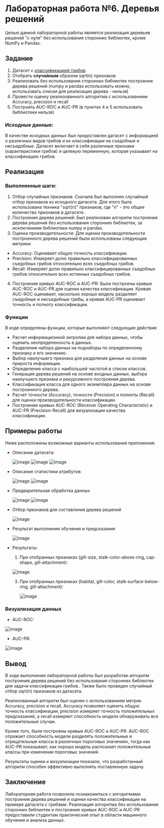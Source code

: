 # Лабораторная работа №6. Деревья решений

Целью данной лабораторной работы является реализация деревьев решений "с нуля" без использования сторонних библиотек, кроме NumPy и Pandas. 

## Задание

1. Датасет с [классификацией грибов](https://archive.ics.uci.edu/ml/datasets/Mushroom).
2. Отобрать **случайным** образом sqrt(n) признаков
3. Реализовать без использования сторонних библиотек построение дерева решений (numpy и pandas использовать можно, использовать списки для реализации  дерева - нельзя)
4. Провести оценку реализованного алгоритма с использованием Accuracy, precision и recall
5. Построить AUC-ROC и AUC-PR (в пунктах 4 и 5 использовать библиотеки нельзя)

### Исходные данные:
В качестве исходных данных был предоставлен датасет с информацией о различных видов грибов и их классификации на съедобные и несъедобные. Датасет включает в себя различные признаки (характеристики грибов) и целевую переменную, которая указывает на классификацию грибов.

## Реализация
### Выполненные шаги:
1. Отбор случайных признаков. Сначала был выполнен случайный отбор признаков из исходного датасета. Для этого была использована техника "sqrt(n)" признаков, где "n" - это общее количество признаков в датасете.
2. Построение дерева решений: Был реализован алгоритм построения дерева решений без использования сторонних библиотек, за исключением библиотеки numpy и pandas.
3. Оценка производительности: Для оценки производительности построенного дерева решений были использованы следующие метрики:
  - Accuracy: Оценивает общую точность классификации.
  - Precision: Измеряет долю правильно классифицированных съедобных грибов относительно всех съедобных грибов.
  - Recall: Измеряет долю правильно классифицированных съедобных грибов относительно всех истинных съедобных грибов.
4. Построение кривых AUC-ROC и AUC-PR: Были построены кривые AUC-ROC и AUC-PR для оценки качества классификации. Кривая AUC-ROC оценивает, насколько хорошо модель разделяет съедобные и несъедобные грибы, а кривая AUC-PR оценивает точность и полноту классификации.

### Функции
В коде определены функции, которые выполняют следующие действия:
  - Расчет информационной энтропии для набора данных, чтобы оценить неопределенность в данных.
  - Разделение набора данных на поднаборы по определенному признаку и его значению.
  - Выбор наилучшего признака для разделения данных на основе прироста информации.
  - Определение класса с наибольшей частотой в списке классов.
  - Генерация дерева решений на основе входных данных, выбора наилучшего признака и рекурсивного построения дерева.
  - Классификация класса для одного экземпляра данных на основе построенного дерева.
  - Расчет точности (Accuracy), точности (Precision) и полноты (Recall) для оценки производительности классификации.
  - Построение кривых AUC-ROC (Receiver Operating Characteristic) и AUC-PR (Precision-Recall) для визуализации качества классификации.

## Примеры работы

Ниже расположены возможные варианты использования приложения.

- Описание датасета:

  ![image](https://github.com/ITSamantha/artificial_intelligence_systems/assets/100091168/387ebd1c-3bf8-49cb-8a5f-8d661552fb9b)
  ![image](https://github.com/ITSamantha/artificial_intelligence_systems/assets/100091168/1b18a82c-2e43-4ba7-91fd-8648bde939ff)
  ![image](https://github.com/ITSamantha/artificial_intelligence_systems/assets/100091168/761f2fd8-73fc-4b86-aa25-8848553f7f4c)


- Описание статистики атрибутов:

  ![image](https://github.com/ITSamantha/artificial_intelligence_systems/assets/100091168/54fe0707-d7c1-4e25-bc7b-f2d244ac5c5a)
  ![image](https://github.com/ITSamantha/artificial_intelligence_systems/assets/100091168/ccd727c7-6e77-45bb-91c0-69f69f1dcbc3)


- Предварительная обработка данных

  ![image](https://github.com/ITSamantha/artificial_intelligence_systems/assets/100091168/bf668e21-886c-4492-afab-7cd4d7a2d24b)
  ![image](https://github.com/ITSamantha/artificial_intelligence_systems/assets/100091168/6d9ae06f-31d6-4349-a00c-d7019d526ffe)

- Отбор признаков для составления дерева решений

  ![image](https://github.com/ITSamantha/artificial_intelligence_systems/assets/100091168/8c0981a5-4069-46b9-a6f9-c38fb0807772)


- Результат выполнения обучения и предсказания

  ![image](https://github.com/ITSamantha/artificial_intelligence_systems/assets/100091168/e3b9faf1-51b3-4e4a-b519-e22360db8584)

- Результаты:

  1. При отобранных признаках (gill-size, stalk-color-above-ring, cap-shape, gill-attachment):
     
    ![image](https://github.com/ITSamantha/artificial_intelligence_systems/assets/100091168/3b9be2ab-fbd6-4521-8335-055d3bbd7a17)

  3. При отобранных признаках (habitat, gill-color, stalk-surface-below-ring, gill-attachment):
     
     ![image](https://github.com/ITSamantha/artificial_intelligence_systems/assets/100091168/df58fca0-1cca-479b-9394-9a80f57cb4ff)


### Визуализация данных

  - AUC-ROC:
    
  ![image](https://github.com/ITSamantha/artificial_intelligence_systems/assets/100091168/b142d007-5ad5-48e6-8b5f-3853ef5c53d2)

  - AUC-PR:
    
  ![image](https://github.com/ITSamantha/artificial_intelligence_systems/assets/100091168/bc3fec9c-4625-40f5-9301-a3a3749216ab)


## Вывод
В ходе выполнения лабораторной работы был разработан алгоритм построения дерева решений без использования сторонних библиотек для задачи классификации грибов.. Также было проведен случайный отбор sqrt(n) признаков из датасета.

Реализованный алгоритм был оценен с использованием метрик Accuracy, precision и recall. Accuracy позволяет оценить общую точность классификации, precision измеряет точность положительных предсказаний, а recall измеряет способность модели обнаруживать все положительные случаи.

Кроме того, были построены кривые AUC-ROC и AUC-PR. AUC-ROC отражает способность модели разделять положительные и отрицательные классы в различных пороговых значениях, тогда как AUC-PR показывает, как хорошо модель распознает положительные классы при изменении пороговых значений.

Результаты оценки и визуализации показали, что разработанный алгоритм способен эффективно выполнять поставленную задачу.

## Заключение

Лабораторная работа позволила познакомиться с алгоритмами построения дерева решений и оценки качества классификации на примере датасета с грибами. Реализация алгоритма без использования сторонних библиотек и построение кривых AUC-ROC и AUC-PR предоставили студентам практический опыт в области машинного обучения и анализа данных.
